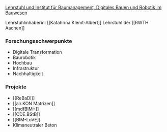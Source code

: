 [Lehrstuhl und Institut für Baumanagement, Digitales Bauen und Robotik im Bauwesen](https://www.icom.rwth-aachen.de/cms/~mefd/icom/)

Lehrstuhlinhaberin: [[Katahrina Klemt-Albert]] 
Lehrstuhl der [[RWTH Aachen]]

### Forschungsschwerpunkte 
- Digitale Transformation 
- Baurobotik 
- Hochbau 
- Infrastruktur 
- Nachhaltigkeit

### Projekte
- [[ReBaDI]]
- [[air.KON Matrizen]]
- [[mdfBIM+]]
- [[CDE.BStB]]
- [[BIM-LoVE]]
- Klimaneutraler Beton 